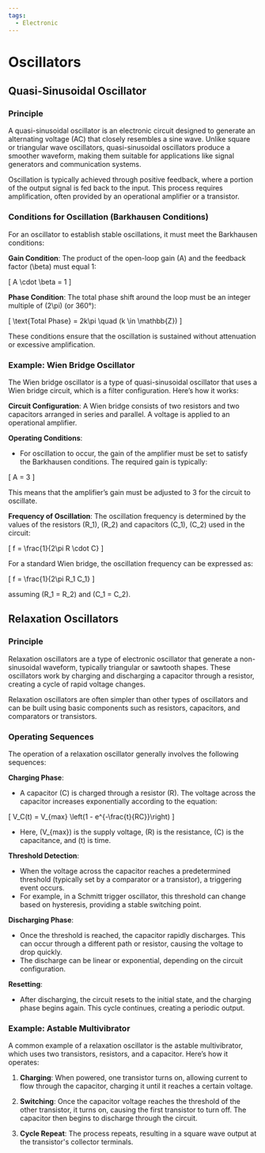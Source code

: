 ```yaml
---
tags:
  - Electronic
---
```


<head>
    <meta name="google-adsense-account" content="ca-pub-9364684337389377">
    <meta charset="UTF-8">
    <meta name="viewport" content="width=device-width, initial-scale=1.0">
    <meta name="description" content="Welcome to ac-electricity! Here you will learn more about electricity, the different components used to make an electrical circuit as well as their features and use cases.">
    <meta name="keywords" content="alexis carbillet, carbillet, electricity, capacitors, conductors, diodes, electronic, energy source, hardware, home appliances, inductors, insulators, resistors, semi-conductors">
    <meta name="author" content="Alexis Carbillet ">
</head>

# Oscillators

## Quasi-Sinusoidal Oscillator

### Principle

A quasi-sinusoidal oscillator is an electronic circuit designed to generate an alternating voltage (AC) that closely resembles a sine wave. Unlike square or triangular wave oscillators, quasi-sinusoidal oscillators produce a smoother waveform, making them suitable for applications like signal generators and communication systems.

Oscillation is typically achieved through positive feedback, where a portion of the output signal is fed back to the input. This process requires amplification, often provided by an operational amplifier or a transistor.

### Conditions for Oscillation (Barkhausen Conditions)

For an oscillator to establish stable oscillations, it must meet the Barkhausen conditions:

**Gain Condition**: The product of the open-loop gain \(A\) and the feedback factor \(\beta\) must equal 1:

\[
A \cdot \beta = 1
\]
   
**Phase Condition**: The total phase shift around the loop must be an integer multiple of \(2\pi\) (or 360°):

\[
\text{Total Phase} = 2k\pi \quad (k \in \mathbb{Z})
\]

These conditions ensure that the oscillation is sustained without attenuation or excessive amplification.

### Example: Wien Bridge Oscillator
The Wien bridge oscillator is a type of quasi-sinusoidal oscillator that uses a Wien bridge circuit, which is a filter configuration. Here’s how it works:

**Circuit Configuration**: A Wien bridge consists of two resistors and two capacitors arranged in series and parallel. A voltage is applied to an operational amplifier.

**Operating Conditions**:

- For oscillation to occur, the gain of the amplifier must be set to satisfy the Barkhausen conditions. The required gain is typically:

\[
A = 3
\]

This means that the amplifier’s gain must be adjusted to 3 for the circuit to oscillate.

**Frequency of Oscillation**: The oscillation frequency is determined by the values of the resistors \(R_1\), \(R_2\) and capacitors \(C_1\), \(C_2\) used in the circuit:

\[
f = \frac{1}{2\pi R \cdot C}
\]

For a standard Wien bridge, the oscillation frequency can be expressed as:

\[
f = \frac{1}{2\pi R_1 C_1}
\]

assuming \(R_1 = R_2\) and \(C_1 = C_2\).

## Relaxation Oscillators

### Principle
Relaxation oscillators are a type of electronic oscillator that generate a non-sinusoidal waveform, typically triangular or sawtooth shapes. These oscillators work by charging and discharging a capacitor through a resistor, creating a cycle of rapid voltage changes.

Relaxation oscillators are often simpler than other types of oscillators and can be built using basic components such as resistors, capacitors, and comparators or transistors.

### Operating Sequences
The operation of a relaxation oscillator generally involves the following sequences:

**Charging Phase**:

   - A capacitor \(C\) is charged through a resistor \(R\). The voltage across the capacitor increases exponentially according to the equation:

\[
V_C(t) = V_{max} \left(1 - e^{-\frac{t}{RC}}\right)
\]

   - Here, \(V_{max}\) is the supply voltage, \(R\) is the resistance, \(C\) is the capacitance, and \(t\) is time.

**Threshold Detection**:

   - When the voltage across the capacitor reaches a predetermined threshold (typically set by a comparator or a transistor), a triggering event occurs.
   - For example, in a Schmitt trigger oscillator, this threshold can change based on hysteresis, providing a stable switching point.

**Discharging Phase**:

   - Once the threshold is reached, the capacitor rapidly discharges. This can occur through a different path or resistor, causing the voltage to drop quickly.
   - The discharge can be linear or exponential, depending on the circuit configuration.

**Resetting**:

   - After discharging, the circuit resets to the initial state, and the charging phase begins again. This cycle continues, creating a periodic output.

### Example: Astable Multivibrator
A common example of a relaxation oscillator is the astable multivibrator, which uses two transistors, resistors, and a capacitor. Here’s how it operates:

1. **Charging**: When powered, one transistor turns on, allowing current to flow through the capacitor, charging it until it reaches a certain voltage.

2. **Switching**: Once the capacitor voltage reaches the threshold of the other transistor, it turns on, causing the first transistor to turn off. The capacitor then begins to discharge through the circuit.

3. **Cycle Repeat**: The process repeats, resulting in a square wave output at the transistor's collector terminals.

